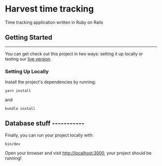 
# Harvest time tracking
Time tracking application written in Ruby on Rails
## Getting Started

---

You can get check out this project in two ways: setting it up locally or testing our [live version](https://rocky-headland-04914.herokuapp.com/).

### Setting Up Locally

Install the project's dependencies by running:

```shell
yarn install
```
and


```shell
bundle install
```

## Database stuff -----------

Finally, you can run your project locally with:

```shell
bin/dev
```

Open your browser and visit <http://localhost:3000>, your project should be running!




